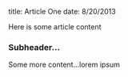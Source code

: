 title: Article One
date: 8/20/2013



Here is some article content

### Subheader...

Some more content...lorem ipsum